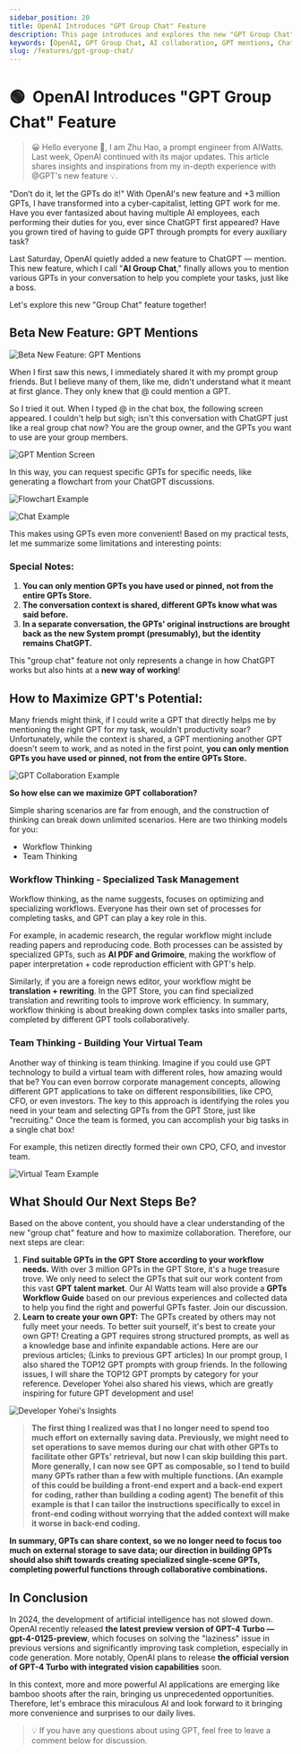 ```yaml
---
sidebar_position: 20
title: OpenAI Introduces "GPT Group Chat" Feature
description: This page introduces and explores the new "GPT Group Chat" feature launched by OpenAI, allowing users to mention multiple GPTs in a single conversation.
keywords: [OpenAI, GPT Group Chat, AI collaboration, GPT mentions, ChatGPT features, productivity, AI tools]
slug: /features/gpt-group-chat/
---
```

# 🟢  OpenAI Introduces "GPT Group Chat" Feature

> 😀 Hello everyone 👋, I am Zhu Hao, a prompt engineer from AIWatts. Last week, OpenAI continued with its major updates. This article shares insights and inspirations from my in-depth experience with @GPT's new feature 💡.

"Don’t do it, let the GPTs do it!" With OpenAI's new feature and +3 million GPTs, I have transformed into a cyber-capitalist, letting GPT work for me. Have you ever fantasized about having multiple AI employees, each performing their duties for you, ever since ChatGPT first appeared? Have you grown tired of having to guide GPT through prompts for every auxiliary task?

Last Saturday, OpenAI quietly added a new feature to ChatGPT — mention. This new feature, which I call "**AI Group Chat**," finally allows you to mention various GPTs in your conversation to help you complete your tasks, just like a boss.

Let's explore this new "Group Chat" feature together!

## Beta New Feature: GPT Mentions

![Beta New Feature: GPT Mentions](https://cdn.jsdelivr.net/gh/donttal/imgbed/img/e163b68a60255032d6ef54ff39d3cc9b.jpg)

When I first saw this news, I immediately shared it with my prompt group friends. But I believe many of them, like me, didn't understand what it meant at first glance. They only knew that @ could mention a GPT.

So I tried it out. When I typed @ in the chat box, the following screen appeared. I couldn't help but sigh; isn't this conversation with ChatGPT just like a real group chat now? You are the group owner, and the GPTs you want to use are your group members.

![GPT Mention Screen](https://cdn.jsdelivr.net/gh/donttal/imgbed/img/ea498680637494bf069aeadd83f4a1bb.png)

In this way, you can request specific GPTs for specific needs, like generating a flowchart from your ChatGPT discussions.

![Flowchart Example](https://cdn.jsdelivr.net/gh/donttal/imgbed/img/fa8f245bc20749493be0bc54330b661b.png)

![Chat Example](https://cdn.jsdelivr.net/gh/donttal/imgbed/img/9f146a57d1e5998e2485fecc61b7c6f6.png)

This makes using GPTs even more convenient! Based on my practical tests, let me summarize some limitations and interesting points:

### Special Notes:

1. **You can only mention GPTs you have used or pinned, not from the entire GPTs Store.**
2. **The conversation context is shared, different GPTs know what was said before.**
3. **In a separate conversation, the GPTs' original instructions are brought back as the new System prompt (presumably), but the identity remains ChatGPT.**

This "group chat" feature not only represents a change in how ChatGPT works but also hints at a **new way of working**!

## How to Maximize GPT's Potential:

Many friends might think, if I could write a GPT that directly helps me by mentioning the right GPT for my task, wouldn't productivity soar? Unfortunately, while the context is shared, a GPT mentioning another GPT doesn't seem to work, and as noted in the first point, **you can only mention GPTs you have used or pinned, not from the entire GPTs Store.**

![GPT Collaboration Example](https://cdn.jsdelivr.net/gh/donttal/imgbed/img/c8e1719b49d9dd8dc1e281cb85a39897.png)

**So how else can we maximize GPT collaboration?**

Simple sharing scenarios are far from enough, and the construction of thinking can break down unlimited scenarios. Here are two thinking models for you:

- Workflow Thinking
- Team Thinking

### Workflow Thinking - Specialized Task Management

Workflow thinking, as the name suggests, focuses on optimizing and specializing workflows. Everyone has their own set of processes for completing tasks, and GPT can play a key role in this.

For example, in academic research, the regular workflow might include reading papers and reproducing code. Both processes can be assisted by specialized GPTs, such as **AI PDF and Grimoire**, making the workflow of paper interpretation + code reproduction efficient with GPT's help.

Similarly, if you are a foreign news editor, your workflow might be **translation + rewriting**. In the GPT Store, you can find specialized translation and rewriting tools to improve work efficiency. In summary, workflow thinking is about breaking down complex tasks into smaller parts, completed by different GPT tools collaboratively.

### Team Thinking - Building Your Virtual Team

Another way of thinking is team thinking. Imagine if you could use GPT technology to build a virtual team with different roles, how amazing would that be? You can even borrow corporate management concepts, allowing different GPT applications to take on different responsibilities, like CPO, CFO, or even investors. The key to this approach is identifying the roles you need in your team and selecting GPTs from the GPT Store, just like "recruiting." Once the team is formed, you can accomplish your big tasks in a single chat box!

For example, this netizen directly formed their own CPO, CFO, and investor team.

![Virtual Team Example](https://cdn.jsdelivr.net/gh/donttal/imgbed/img/534fb7f1ad80e46aca9aa95a850c4ec6.GIF)

## What Should Our Next Steps Be?

Based on the above content, you should have a clear understanding of the new "group chat" feature and how to maximize collaboration. Therefore, our next steps are clear:

1. **Find suitable GPTs in the GPT Store according to your workflow needs.**
With over 3 million GPTs in the GPT Store, it's a huge treasure trove. We only need to select the GPTs that suit our work content from this vast **GPT talent market**.
Our AI Watts team will also provide a **GPTs Workflow Guide** based on our previous experiences and collected data to help you find the right and powerful GPTs faster. Join our discussion.
2. **Learn to create your own GPT:**
The GPTs created by others may not fully meet your needs. To better suit yourself, it's best to create your own GPT!
Creating a GPT requires strong structured prompts, as well as a knowledge base and infinite expandable actions.
Here are our previous articles;
(Links to previous GPT articles)
In our prompt group, I also shared the TOP12 GPT prompts with group friends. In the following issues, I will share the TOP12 GPT prompts by category for your reference. Developer Yohei also shared his views, which are greatly inspiring for future GPT development and use!

![Developer Yohei's Insights](https://cdn.jsdelivr.net/gh/donttal/imgbed/img/06bb6d986fd7b0b5e6214234eff3b3e2.jpg)

> **The first thing I realized was that I no longer need to spend too much effort on externally saving data. Previously, we might need to set operations to save memos during our chat with other GPTs to facilitate other GPTs' retrieval, but now I can skip building this part.**
**More generally, I can now see GPT as composable, so I tend to build many GPTs rather than a few with multiple functions. (An example of this could be building a front-end expert and a back-end expert for coding, rather than building a coding agent)**
**The benefit of this example is that I can tailor the instructions specifically to excel in front-end coding without worrying that the added context will make it worse in back-end coding.**

**In summary, GPTs can share context, so we no longer need to focus too much on external storage to save data; our direction in building GPTs should also shift towards creating specialized single-scene GPTs, completing powerful functions through collaborative combinations.**

## In Conclusion

In 2024, the development of artificial intelligence has not slowed down. OpenAI recently released **the latest preview version of GPT-4 Turbo — gpt-4-0125-preview**, which focuses on solving the "laziness" issue in previous versions and significantly improving task completion, especially in code generation. More notably, OpenAI plans to release **the official version of GPT-4 Turbo with integrated vision capabilities** soon.

In this context, more and more powerful AI applications are emerging like bamboo shoots after the rain, bringing us unprecedented opportunities. Therefore, let's embrace this miraculous AI and look forward to it bringing more convenience and surprises to our daily lives.

> 💡 If you have any questions about using GPT, feel free to leave a comment below for discussion.